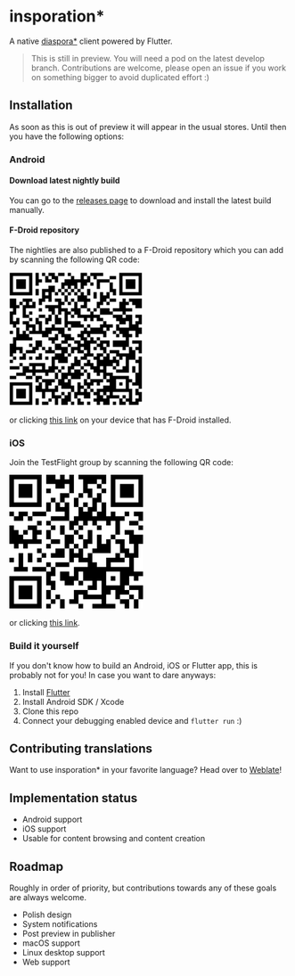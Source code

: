 # insporation\*

A native [diaspora\*](https://diasporafoundation.org) client powered by Flutter.

> This is still in preview. You will need a pod on the latest develop branch. Contributions are welcome, please open an issue if you work on something bigger to avoid duplicated effort :)

## Installation

As soon as this is out of preview it will appear in the usual stores. Until then you have the following options:

### Android

#### Download latest nightly build

You can go to the [releases page](https://github.com/jhass/insporation/releases) to download and install the latest build manually.

#### F-Droid repository

The nightlies are also published to a F-Droid repository which you can add by scanning the following QR code:

![](fdroid-repository.png)

or clicking [this link](https://jhass.github.io/insporation/fdroid/repo?fingerprint=EC792A58B39DF9FBB466FB100E30E3842F229FDBC6E28D32C417F6A5B30ECCAE) on your device that has F-Droid installed.

### iOS

Join the TestFlight group by scanning the following QR code:

![](testflight.png)

or clicking [this link](https://testflight.apple.com/join/K9N72Ysr).

### Build it yourself

If you don't know how to build an Android, iOS or Flutter app, this is probably not for you!
In case you want to dare anyways:

1. Install [Flutter](https://flutter.dev)
2. Install Android SDK / Xcode
3. Clone this repo
4. Connect your debugging enabled device and `flutter run` :)

## Contributing translations

Want to use insporation\* in your favorite language? Head over to [Weblate](https://hosted.weblate.org/engage/insporation/)!

## Implementation status

* Android support
* iOS support
* Usable for content browsing and content creation

## Roadmap

Roughly in order of priority, but contributions towards any of these goals are always welcome.

* Polish design
* System notifications
* Post preview in publisher
* macOS support
* Linux desktop support
* Web support
